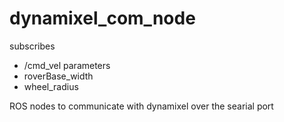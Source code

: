 # dynamixel_com_node

subscribes
* /cmd_vel
parameters
* roverBase_width
* wheel_radius

ROS nodes to communicate with dynamixel over the searial port  
